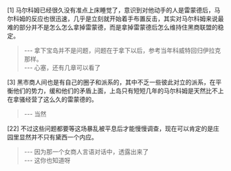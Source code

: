 
[1] 马尔科姆已经很久没有准点上床睡觉了，意识到对他动手的人是雷蒙德后，马尔科姆的反应也很迅速，几乎是立刻就开始着手布置反击，其实对马尔科姆来说最难的部分并不是怎么怎么拿掉雷蒙德，而是拿掉雷蒙德后怎么维持住黑商联盟的稳定。
>--- 拿下宝岛并不是问题，问题在于拿下以后，参考当年科威特回归伊拉克那样。<br>
>--- 心塞，还有几章可以看了<br>

[3] 黑市商人间也是有自己的圈子和派系的，其中不乏一些彼此对立的派系，在平衡他们的势力，缓和他们的矛盾上面，上岛只有短短几年的马尔科姆是天然比不上在拿骚经营了这么久的雷蒙德的。
>--- 当然<br>

[22] 不过这些问题都要等这场暴乱被平息后才能慢慢调查，现在可以肯定的是庄园里显然并不只有黛西一个内应。
>--- 因为那一个女商人言语对话中，透露出来了<br>
>--- 这你也知道呀<br>
